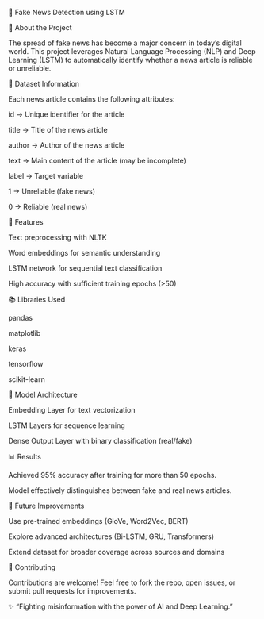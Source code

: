 📰 Fake News Detection using LSTM


📌 About the Project

The spread of fake news has become a major concern in today’s digital world. This project leverages Natural Language Processing (NLP) and Deep Learning (LSTM) to automatically identify whether a news article is reliable or unreliable.

📂 Dataset Information

Each news article contains the following attributes:

id → Unique identifier for the article

title → Title of the news article

author → Author of the news article

text → Main content of the article (may be incomplete)

label → Target variable

1 → Unreliable (fake news)

0 → Reliable (real news)

🔑 Features

Text preprocessing with NLTK

Word embeddings for semantic understanding

LSTM network for sequential text classification

High accuracy with sufficient training epochs (>50)

📚 Libraries Used

pandas

matplotlib

keras

tensorflow

scikit-learn

🧠 Model Architecture

Embedding Layer for text vectorization

LSTM Layers for sequence learning

Dense Output Layer with binary classification (real/fake)

📊 Results

Achieved 95% accuracy after training for more than 50 epochs.

Model effectively distinguishes between fake and real news articles.

🔮 Future Improvements

Use pre-trained embeddings (GloVe, Word2Vec, BERT)

Explore advanced architectures (Bi-LSTM, GRU, Transformers)

Extend dataset for broader coverage across sources and domains

🤝 Contributing

Contributions are welcome! Feel free to fork the repo, open issues, or submit pull requests for improvements.


✨ “Fighting misinformation with the power of AI and Deep Learning.”
